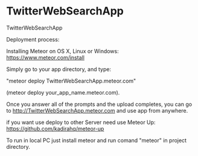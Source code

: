 # TwitterWebSearchApp
TwitterWebSearchApp

Deployment process:

Installing Meteor on OS X, Linux or Windows: https://www.meteor.com/install

Simply go to your app directory, and type:

"meteor deploy TwitterWebSearchApp.meteor.com"

(meteor deploy your_app_name.meteor.com).

Once you answer all of the prompts and the upload completes, you can go to http://TwitterWebSearchApp.meteor.com and use app from anywhere.

if you want use deploy to other Server need use Meteor Up: https://github.com/kadirahq/meteor-up

To run in local PC just install meteor and run comand "meteor" in project directory.
